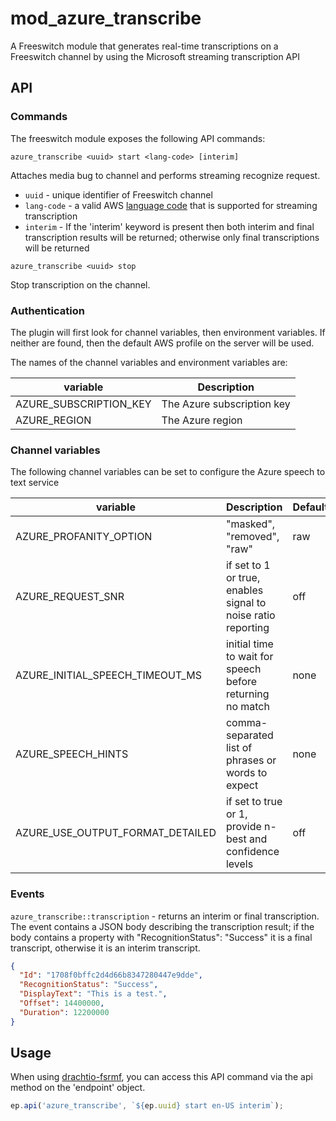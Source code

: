 # mod_azure_transcribe

A Freeswitch module that generates real-time transcriptions on a Freeswitch channel by using the Microsoft streaming transcription API

## API

### Commands
The freeswitch module exposes the following API commands:

```
azure_transcribe <uuid> start <lang-code> [interim]
```
Attaches media bug to channel and performs streaming recognize request.
- `uuid` - unique identifier of Freeswitch channel
- `lang-code` - a valid AWS [language code](https://docs.aws.amazon.com/transcribe/latest/dg/what-is-transcribe.html) that is supported for streaming transcription
- `interim` - If the 'interim' keyword is present then both interim and final transcription results will be returned; otherwise only final transcriptions will be returned

```
azure_transcribe <uuid> stop
```
Stop transcription on the channel.

### Authentication
The plugin will first look for channel variables, then environment variables.  If neither are found, then the default AWS profile on the server will be used.

The names of the channel variables and environment variables are:

| variable | Description |
| --- | ----------- |
| AZURE_SUBSCRIPTION_KEY | The Azure subscription key |
| AZURE_REGION | The Azure region |

### Channel variables
The following channel variables can be set to configure the Azure speech to text service

| variable | Description | Default |
| --- | ----------- |  ---|
| AZURE_PROFANITY_OPTION | "masked", "removed", "raw" | raw|
| AZURE_REQUEST_SNR | if set to 1 or true, enables signal to noise ratio reporting | off |
| AZURE_INITIAL_SPEECH_TIMEOUT_MS | initial time to wait for speech before returning no match | none |
| AZURE_SPEECH_HINTS | comma-separated list of phrases or words to expect | none |
| AZURE_USE_OUTPUT_FORMAT_DETAILED | if set to true or 1, provide n-best and confidence levels | off |


### Events
`azure_transcribe::transcription` - returns an interim or final transcription.  The event contains a JSON body describing the transcription result; if the body contains a property with "RecognitionStatus": "Success" it is a final transcript, otherwise it is an interim transcript.
```json
{
  "Id": "1708f0bffc2d4d66b8347280447e9dde",
  "RecognitionStatus": "Success",
  "DisplayText": "This is a test.",
  "Offset": 14400000,
  "Duration": 12200000
}
```

## Usage
When using [drachtio-fsrmf](https://www.npmjs.com/package/drachtio-fsmrf), you can access this API command via the api method on the 'endpoint' object.
```js
ep.api('azure_transcribe', `${ep.uuid} start en-US interim`);  
```
